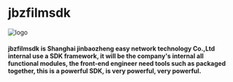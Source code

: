 # jbzfilmsdk

![logo](http://www.jinbaozheng.com/images/logo1.png)

#### jbzfilmsdk is Shanghai jinbaozheng easy network technology Co.,Ltd internal use a SDK framework, it will be the company's internal all functional modules, the front-end engineer need tools such as packaged together, this is a powerful SDK, is very powerful, very powerful.